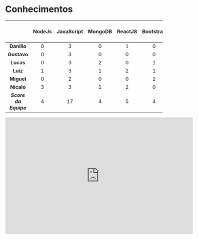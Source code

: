 # Conhecimentos
||NodeJs|JavaScript|MongoDB|ReactJS|Bootstrap|CSS|HTML|Docker|Git|Estratégia ágil|_Score do Membro_|
|:---:|:---:|:---:|:---:|:---:|:---:|:---:|:---:|:---:|:---:|:---:|:---:|
|**Danillo**|0|3|0|1|0|4|1|0|4|2|15|
|**Gustavo**|0|3|0|0|0|4|4|0|3|2|16|
|**Lucas**|0|3|2|0|1|4|4|0|4|4|22|
|**Luiz**|1|3|1|2|1|2|2|1|4|4|21|
|**Miguel**|0|2|0|0|2|4|4|1|2|4|19|
|**Nícalo**|3|3|1|2|0|1|3|0|4|4|21|
|**_Score da Equipe_**|4|17|4|5|4|19|18|2|21|20||

<iframe width="600" height="371" seamless frameborder="0" scrolling="no" src="https://docs.google.com/spreadsheets/d/e/2PACX-1vQ3Ip4WPvsS8QuR5eWcpLOPBcGsNFUXXG9gVXwei4rKu_ecob8kjDY488sGnxvs5nUJfG0JJRmhEGTu/pubchart?oid=869048262&amp;format=interactive"></iframe>